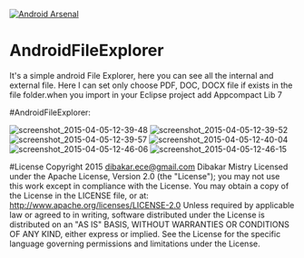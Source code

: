 [![Android Arsenal](https://img.shields.io/badge/Android%20Arsenal-AndroidFileExplorer-brightgreen.svg?style=flat)](http://android-arsenal.com/details/3/2704)
# AndroidFileExplorer
It's a simple android File Explorer, here you can see all the internal and external file. Here I can set only choose PDF, DOC, DOCX file if exists in the file folder.when you import in your Eclipse project add Appcompact Lib 7


#AndroidFileExplorer:

![screenshot_2015-04-05-12-39-48](https://cloud.githubusercontent.com/assets/10453203/7039637/834e42b8-dde2-11e4-8391-12916f9009c1.jpg)
![screenshot_2015-04-05-12-39-52](https://cloud.githubusercontent.com/assets/10453203/7039636/834de368-dde2-11e4-8ac7-b223792f70b9.jpg)
![screenshot_2015-04-05-12-39-57](https://cloud.githubusercontent.com/assets/10453203/7039638/83750722-dde2-11e4-8a26-c6383400dfdd.jpg)
![screenshot_2015-04-05-12-40-04](https://cloud.githubusercontent.com/assets/10453203/7039639/837a8a94-dde2-11e4-96d7-2a49b6dd969e.jpg)
![screenshot_2015-04-05-12-46-06](https://cloud.githubusercontent.com/assets/10453203/7039640/837ae03e-dde2-11e4-9217-c4d4f256fc29.jpg)
![screenshot_2015-04-05-12-46-15](https://cloud.githubusercontent.com/assets/10453203/7039641/839bb494-dde2-11e4-948f-db139426ddd1.jpg)

#License
Copyright 2015 dibakar.ece@gmail.com Dibakar Mistry
Licensed under the Apache License, Version 2.0 (the "License"); you may not use this work except in compliance with the License. You may obtain a copy of the License in the LICENSE file, or at:
http://www.apache.org/licenses/LICENSE-2.0
Unless required by applicable law or agreed to in writing, software distributed under the License is distributed on an "AS IS" BASIS, WITHOUT WARRANTIES OR CONDITIONS OF ANY KIND, either express or implied. See the License for the specific language governing permissions and limitations under the License.
